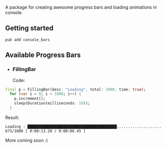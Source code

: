 A package for creating awesome progress bars and loading animations in console.

## Getting started

```
pub add console_bars
```

## Available Progress Bars

- ### FillingBar
  Code:

```dart
final p = FillingBar(desc: "Loading", total: 1000, time: true);
  for (var i = 0; i < 1000; i++) {
    p.increment();
    sleep(Duration(milliseconds: 10));
  }
```

Result:

```
Loading : ████████████████████████████████████████.................... 673/1000 [ 0:00:13.28 / 0:00:06.45 ]
```

More coming soon :)
